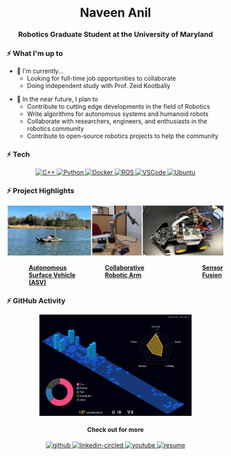 <h1 align="center">Naveen Anil</h1>



<h3 align="center">Robotics Graduate Student at the University of Maryland</h3>

### ⚡ What I'm up to
- 🔨 I'm currently...
	- Looking for full-time job opportunities to collaborate
 	- Doing independent study with Prof. Zeid Kootbally 
<!-- - 🔨 𝙸’𝚖 𝚌𝚞𝚛𝚛𝚎𝚗𝚝𝚕𝚢 𝚠𝚘𝚛𝚔𝚒𝚗𝚐 𝚘𝚗 𝚊 𝚗𝚎𝚠 [**𝚒𝟹𝚕𝚘𝚌𝚔-𝚌𝚘𝚕𝚘𝚛**](https://github.com/Raymo111/i3lock-color) 𝚛𝚎𝚕𝚎𝚊𝚜𝚎 -->
- 🎯 In the near future, I plan to
	- Contribute to cutting edge developments in the field of Robotics
	- Write algorithms for autonomous systems and humanoid robots
	- Collaborate with researchers, engineers, and enthusiasts in the robotics community
	- Contribute to open-source robotics projects to help the community


<!-- <p align="center">
	<img src="https://komarev.com/ghpvc/?username=zeidk&style=plastic&color=lightgrey&label=Visitors" alt="js" />
</p> -->

### ⚡ Tech

<p align="center">
  <a href= "https://isocpp.org/">
    <img height="30" alt="C++" src="https://img.shields.io/badge/-C%2B%2B-orange?style=plastic&logo=cplusplus"/>
  </a>
  
  <a href= "https://www.python.org/">
    <img height="30" alt="Python" src="https://img.shields.io/badge/-Python-ffcd3a?style=plastic&logo=python"/>
  </a>

  <!-- <a href= "https://www.latex-project.org/">
    <img height="30" alt="LaTeX" src="https://img.shields.io/badge/-Fusion360-008080?style=plastic&logo=fusion360"/>
  </a> -->
<!--   <img height="30" alt="Git" src="https://img.shields.io/badge/-Git-1a77ae?style=plastic&logo=git"/> -->
<!--   <img height="30" alt="GitHub" src="https://img.shields.io/badge/-Github-8a1aae?style=plastic&logo=github"/> -->
<a href= "https://www.docker.com/">
  <img height="30" alt="Docker" src="https://img.shields.io/badge/-Docker-d3d725?style=plastic&logo=docker"/>
  </a>
<!--   <img height="20" alt="Notion" src="https://img.shields.io/badge/Software-Notion-black?style=plastic&logo=notion"/> -->
<a href= "https://www.ros.org/">
  <img height="30" alt="ROS" src="https://img.shields.io/badge/-ROS-fa8a05?style=plastic&logo=ros"/>
  </a>
<!--   <img height="20" alt="YAML" src="https://img.shields.io/badge/Software-YAML-8f2b8a?style=plastic&logo=yaml"/> -->
<a href= "https://code.visualstudio.com/">
  <img height="30" alt="VSCode" src="https://img.shields.io/badge/-VS%20Code-3182b9?style=plastic&logo=visualstudiocode"/>
  </a>
  <a href= "https://ubuntu.com/">
  <img height="30" alt="Ubuntu" src="https://img.shields.io/badge/-Ubuntu-99b931?style=plastic&logo=ubuntu"/>
  </a>
</p>

### ⚡ Project Highlights

![](images/projects.jpg)

<div style="display: flex; justify-content: space-between;">
&nbsp;&nbsp;&nbsp;&nbsp;&nbsp;&nbsp;&nbsp;&nbsp;&nbsp;&nbsp;&nbsp;&nbsp;&nbsp;
    <strong><a href="https://github.com/nvnanil/asv_build">Autonomous Surface Vehicle (ASV)</a></strong>
    &nbsp;&nbsp;&nbsp;&nbsp;&nbsp;&nbsp;&nbsp;&nbsp;&nbsp;&nbsp;&nbsp;&nbsp;
    <strong><a href="https://github.com/nvnanil/collaborative_robotic_arm">Collaborative Robotic Arm</a></strong>
&nbsp;&nbsp;&nbsp;&nbsp;&nbsp;&nbsp;&nbsp;&nbsp;&nbsp;&nbsp;&nbsp;&nbsp;&nbsp;&nbsp;&nbsp;&nbsp;&nbsp;&nbsp;&nbsp;&nbsp;&nbsp;&nbsp;&nbsp;&nbsp;&nbsp;&nbsp;&nbsp;&nbsp;&nbsp;&nbsp;&nbsp;&nbsp;&nbsp;
    <strong><a href="https://github.com/nvnanil/autonomy_through_sensor_fusion">Sensor Fusion</a></strong>
</div>

### ⚡ GitHub Activity
<p align="center">
<img src="./profile-3d-contrib/profile-night-view.svg" alt="Wakatime" style="width:70%">
</p>


<!-- ### ⚡ Social -->
<h4 align="center">Check out for more</h4>
<p align="center">
  <a href= "https://github.com/nvnanil/">
    <img width="64" height="64" src="https://img.icons8.com/nolan/64/github.png" alt="github"/>
  </a>
  <a href= "https://www.linkedin.com/in/naveen-anil/">
    <img width="64" height="64" src="https://img.icons8.com/nolan/64/linkedin-circled.png" alt="linkedin-circled"/>
  </a>

  <a href= "https://www.youtube.com/channel/UCi0O98Lu_XV7iStN7ObawDw">
    <img width="64" height="64" src="https://img.icons8.com/nolan/64/youtube.png" alt="youtube"/>
  </a>
	
<!-- <a href= "https://scholar.google.com/citations?user=zntPecQAAAAJ&hl=en">
    <img width="64" height="64" src="https://img.icons8.com/nolan/64/google-scholar.png" alt="scholar"/>
  </a> -->

  <a href= "https://github.com/nvnanil/nvnanil/blob/experiment/profile/Resume_Naveen.pdf">
    <img width="64" height="64" src="https://img.icons8.com/nolan/64/resume.png" alt="resume"/>
  </a>
	

</p>

